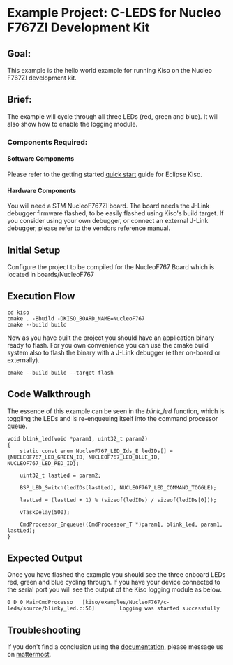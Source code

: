 
# Example Project: C-LEDS for Nucleo F767ZI Development Kit

## Goal:
This example is the hello world example for running Kiso on the Nucleo F767ZI development kit.


## Brief:
The example will cycle through all three LEDs (red, green and blue). It will also show how to enable the logging module.

### Components Required:

#### Software Components
Please refer to the getting started [quick start](http://http://kiso.rempler.de:1313/user-guide/quick_start.html) guide for Eclipse Kiso. 

#### Hardware Components
You will need a STM NucleoF767ZI board. The board needs the J-Link debugger firmware flashed, to be easily flashed using Kiso's build target.
If you consider using your own debugger, or connect an external J-Link debugger, please refer to the vendors reference manual.


##  Initial Setup
Configure the project to be compiled for the NucleoF767 Board which is located in boards/NucleoF767

## Execution Flow
```
cd kiso
cmake . -Bbuild -DKISO_BOARD_NAME=NucleoF767
cmake --build build
```
Now as you have built the project you should have an application binary ready to flash.
For you own convenience you can use the cmake build system also to flash the binary with a J-Link debugger (either on-board or externally).
```
cmake --build build --target flash
```


## Code Walkthrough

The essence of this example can be seen in the *blink_led* function, which is toggling the LEDs and is re-enqueuing itself into the command processor queue.

```
void blink_led(void *param1, uint32_t param2)
{
    static const enum NucleoF767_LED_Ids_E ledIDs[] = {NUCLEOF767_LED_GREEN_ID, NUCLEOF767_LED_BLUE_ID, NUCLEOF767_LED_RED_ID};

    uint32_t lastLed = param2;

    BSP_LED_Switch(ledIDs[lastLed], NUCLEOF767_LED_COMMAND_TOGGLE);

    lastLed = (lastLed + 1) % (sizeof(ledIDs) / sizeof(ledIDs[0]));

    vTaskDelay(500);

    CmdProcessor_Enqueue((CmdProcessor_T *)param1, blink_led, param1, lastLed);
}
```

## Expected Output

Once you have flashed the example you should see the three onboard LEDs red, green and blue cycling through. 
If you have your device connected to the serial port you will see the output of the Kiso logging module as below.
```
0 D 0 MainCmdProcesso   [kiso/examples/NucleoF767/c-leds/source/blinky_led.c:56]        Logging was started successfully
```

## Troubleshooting

If you don't find a conclusion using the [documentation](http://http://kiso.rempler.de:1313), please message us on [mattermost](mattermost.eclipse.org/eclipse/channels/kiso).